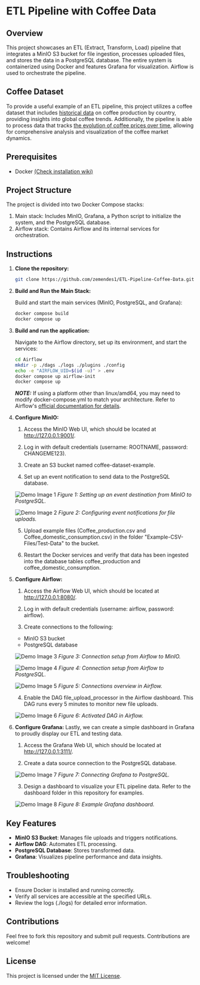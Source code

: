 # ETL Pipeline with Coffee Data

## Overview

This project showcases an ETL (Extract, Transform, Load) pipeline that integrates a MinIO S3 bucket for file ingestion, processes uploaded files, and stores the data in a PostgreSQL database. The entire system is containerized using Docker and features Grafana for visualization. Airflow is used to orchestrate the pipeline.

## Coffee Dataset

To provide a useful example of an ETL pipeline, this project utilizes a coffee dataset that includes [historical data](https://www.kaggle.com/datasets/michals22/coffee-dataset) on coffee production by country, providing insights into global coffee trends. Additionally, the pipeline is able to process data that tracks [the evolution of coffee prices over time](https://www.kaggle.com/datasets/timmofeyy/coffee-prices-historical-data), allowing for comprehensive analysis and visualization of the coffee market dynamics.

## Prerequisites
- Docker [(Check installation wiki)](https://docs.docker.com/engine/install/)

## Project Structure
The project is divided into two Docker Compose stacks:

1. Main stack: Includes MinIO, Grafana, a Python script to initialize the system, and the PostgreSQL database.
2. Airflow stack: Contains Airflow and its internal services for orchestration.


## Instructions

1. **Clone the repository:**
   ```bash
   git clone https://github.com/zemendes1/ETL-Pipeline-Coffee-Data.git
   ```

2. **Build and Run the Main Stack:**
   
   Build and start the main services (MinIO, PostgreSQL, and Grafana):
   ```bash
   docker compose build
   docker compose up
   ```

3. **Build and run the application:**

   Navigate to the Airflow directory, set up its environment, and start the services:

   ```bash
   cd Airflow
   mkdir -p ./dags ./logs ./plugins ./config
   echo -e "AIRFLOW_UID=$(id -u)" > .env
   docker compose up airflow-init
   docker compose up
   ```

   **_NOTE:_** If using a platform other than linux/amd64, you may need to modify docker-compose.yml to match your architecture. Refer to Airflow's [official documentation for details](https://airflow.apache.org/docs/apache-airflow/stable/howto/docker-compose/index.html).


4. **Configure MinIO:**

   1. Access the MinIO Web UI, which should be located at http://127.0.0.1:9001/.

   2. Log in with default credentials (username: ROOTNAME, password: CHANGEME123).

   3. Create an S3 bucket named coffee-dataset-example.

   4. Set up an event notification to send data to the PostgreSQL database.


   ![Demo Image 1](images/MinIO-event-setup-1.png)
   *Figure 1: Setting up an event destination from MinIO to PostgreSQL.*

   ![Demo Image 2](images/MinIO-event-setup-2.png)
   *Figure 2: Configuring event notifications for file uploads.*

   5. Upload example files (Coffee_production.csv and Coffee_domestic_consumption.csv) in the folder "Example-CSV-Files/Test-Data" to the bucket.

   6. Restart the Docker services and verify that data has been ingested into the database tables coffee_production and coffee_domestic_consumption.

5. **Configure Airflow:**
   1. Access the Airflow Web UI, which should be located at http://127.0.0.1:8080/.

   2. Log in with default credentials (username: airflow, password: airflow).

   3. Create connections to the following:

   - MinIO S3 bucket
   -  PostgreSQL database

   ![Demo Image 3](images/connection-from-airflow-to-MinIO.png)
   *Figure 3: Connection setup from Airflow to MinIO.*

   ![Demo Image 4](images/connection-from-airflow-to-PostgreSQL.png)
   *Figure 4: Connection setup from Airflow to PostgreSQL.*

   ![Demo Image 5](images/connections.png)
   *Figure 5: Connections overview in Airflow.*

   4. Enable the DAG file_upload_processor in the Airflow dashboard. This DAG runs every 5 minutes to monitor new file uploads.

   ![Demo Image 6](images/dag.png)
   *Figure 6: Activated DAG in Airflow.*

6. **Configure Grafana:**
   Lastly, we can create a simple dashboard in Grafana to proudly display our ETL and testing data.

   1. Access the Grafana Web UI, which should be located at http://127.0.0.1:3111/.

   2. Create a data source connection to the PostgreSQL database.
   
   ![Demo Image 7](images/connection-grafana-to-PostgreSQL.jpeg)
   *Figure 7: Connecting Grafana to PostgreSQL.*

   3. Design a dashboard to visualize your ETL pipeline data. Refer to the dashboard folder in this repository for examples.

   ![Demo Image 8](images/Grafana.png)
   *Figure 8: Example Grafana dashboard.*

## Key Features
- **MinIO S3 Bucket**: Manages file uploads and triggers notifications.
- **Airflow DAG**: Automates ETL processing.
- **PostgreSQL Database**: Stores transformed data.
- **Grafana**: Visualizes pipeline performance and data insights.

## Troubleshooting
- Ensure Docker is installed and running correctly.
- Verify all services are accessible at the specified URLs.
- Review the logs (./logs) for detailed error information.

## Contributions
Feel free to fork this repository and submit pull requests. Contributions are welcome!

## License
This project is licensed under the [MIT License](https://opensource.org/license/mit).



